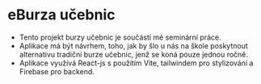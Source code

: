 # eBurza učebnic
* Tento projekt burzy učebnic je součástí mé seminární práce.
* Aplikace má být návrhem, toho, jak by šlo u nás na škole poskytnout alternativu tradiční burze učebnic, jenž se koná pouze jednou ročně.
* Aplikace využívá React-js s použitím Vite, tailwindem pro stylizování a Firebase pro backend.